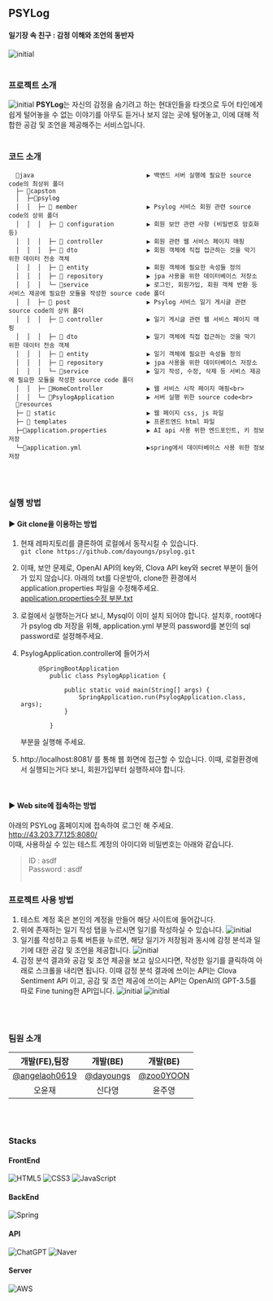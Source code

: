 ## PSYLog
#### 일기장 속 친구 : 감정 이해와 조언의 동반자
![initial](https://github.com/dayoungs/psylog/assets/113420912/42984dae-87a5-4cee-8e58-491ee28dfc10)
  <br> <br>

### 프로젝트 소개
![initial](https://github.com/dayoungs/psylog/assets/113420912/626c1b76-c8cb-440f-8d64-8c0cef402ac0)
**PSYLog**는 자신의 감정을 숨기려고 하는 현대인들을 타겟으로 두어 타인에게 쉽게 털어놓을 수 없는 이야기를 아무도 듣거나 보지 않는 곳에 털어놓고, 이에 대해 적합한 공감 및 조언을 제공해주는 서비스입니다.<br> <br>
### 코드 소개
```
  📂java                               ▶︎ 백엔드 서버 실행에 필요한 source code의 최상위 폴더
  ├─ 📂capston
  │  ├─📂psylog
  │  │  ├─ 📂 member                   ▶︎ Psylog 서비스 회원 관련 source code의 상위 폴더
  │  │  │  ├─ 📂 configuration         ▶︎ 회원 보안 관련 사항 (비밀번호 암호화 등)
  │  │  │  ├─ 📂 controller            ▶︎ 회원 관련 웹 서비스 페이지 매핑
  │  │  │  ├─ 📂 dto                   ▶︎ 회원 객체에 직접 접근하는 것을 막기 위한 데이터 전송 객체
  │  │  │  ├─ 📂 entity                ▶︎ 회원 객체에 필요한 속성들 정의
  │  │  │  ├─ 📂 repository            ▶︎ jpa 사용을 위한 데이터베이스 저장소
  │  │  │  └─ 📂service                ▶︎ 로그인, 회원가입, 회원 객체 반환 등 서비스 제공에 필요한 모듈을 작성한 source code 폴더
  │  │  ├─ 📂 post                     ▶︎ Psylog 서비스 일기 게시글 관련 source code의 상위 폴더
  │  │  │  ├─ 📂 controller            ▶︎ 일기 게시글 관련 웹 서비스 페이지 매핑
  │  │  │  ├─ 📂 dto                   ▶︎ 일기 객체에 직접 접근하는 것을 막기 위한 데이터 전송 객체
  │  │  │  ├─ 📂 entity                ▶︎ 일기 객체에 필요한 속성들 정의
  │  │  │  ├─ 📂 repository            ▶︎ jpa 사용을 위한 데이터베이스 저장소
  │  │  │  └─ 📂service                ▶︎ 일기 작성, 수정, 삭제 등 서비스 제공에 필요한 모듈을 작성한 source code 폴더
  │  │  ├─ 🔵HomeController            ▶︎ 웹 서비스 시작 페이지 매핑<br>
  │  │  └─ 🔵PsylogApplication         ▶︎ 서버 실행 위한 source code<br>
  📂resources
  ├─ 📂 static                         ▶︎ 웹 페이지 css, js 파일
  ├─ 📂 templates                      ▶︎ 프론트엔드 html 파일
  ├─🌿application.properties           ▶︎ AI api 사용 위한 엔드포인트, 키 정보 저장
  └─🌿application.yml                  ▶︎spring에서 데이터베이스 사용 위한 정보 저장
```
<br> <br>

### 실행 방법
  #### ▶ Git clone을 이용하는 방법
  1. 현재 레파지토리를 클론하여 로컬에서 동작시킬 수 있습니다. <br> ```git clone https://github.com/dayoungs/psylog.git```
        <br>
        
2. 이때, 보안 문제로, OpenAI API의 key와, Clova API key와 secret 부분이 들어가 있지 않습니다. 아래의 txt를 다운받아, clone한 환경에서 application.properties 파일을 수정해주세요.
        <br>
[application.properties수정 부분.txt](https://github.com/user-attachments/files/15905988/application.properties.txt)
        <br>

3. 로컬에서 실행하는거다 보니, Mysql이 이미 설치 되어야 합니다. 설치후, root에다가 psylog db 저장을 위해, application.yml 부분의 password를 본인의 sql password로 설정해주세요.<br>

4. PsylogApplication.controller에 들어가서
	```
  		 @SpringBootApplication
			public class PsylogApplication {

				public static void main(String[] args) {
					SpringApplication.run(PsylogApplication.class, args);
				}

			}
	```
	부분을 실행해 주세요. <br>
5. http://localhost:8081/ 를 통해 웹 화면에 접근할 수 있습니다. 이때, 로컬환경에서 실행되는거다 보니, 회원가입부터 실행하셔야 합니다.
<br>

  #### ▶ Web site에 접속하는 방법
  아래의 PSYLog 홈페이지에 접속하여 로그인 해 주세요. 
  <br> http://43.203.77.125:8080/ <br>
  이때, 사용하실 수 있는 테스트 계정의 아이디와 비밀번호는 아래와 같습니다. <br>
  > ID : asdf <br>
  > Password : asdf
<br> <br>
### 프로젝트 사용 방법
1. 테스트 계정 혹은 본인의 계정을 만들어 해당 사이트에 들어갑니다.
2. 위에 존재하는 일기 작성 탭을 누르시면 일기를 작성하실 수 있습니다.
   ![initial](https://github.com/dayoungs/psylog/assets/113420912/bbb08377-7612-42e3-ae93-c439c3492872)
3. 일기를 작성하고 등록 버튼을 누르면, 해당 일기가 저장됨과 동시에 감정 분석과 일기에 대한 공감 및 조언을 제공합니다.
   ![initial](https://github.com/dayoungs/psylog/assets/113420912/5fa97df3-a4ed-4cf0-be21-06a3c53aca36)
4. 감정 분석 결과와 공감 및 조언 제공을 보고 싶으시다면, 작성한 일기를 클릭하여 아래로 스크롤을 내리면 됩니다. 이때 감정 분석 결과에 쓰이는 API는 Clova Sentiment API 이고, 공감 및 조언 제공에 쓰이는 API는 OpenAI의 GPT-3.5를 따로 Fine tuning한 API입니다.
   ![initial](https://github.com/dayoungs/psylog/assets/113420912/56c3e008-ced9-41b7-8e2f-aba2dac498b9)
   ![initial](https://github.com/dayoungs/psylog/assets/113420912/54185bae-7282-435a-9e6a-697674ecf2dd)

<br> <br>

### 팀원 소개
|**개발(FE),팀장**|**개발(BE)**|**개발(BE)**|
|:---:|:---:|:---:|
|[@angelaoh0619](https://github.com/angelaoh0619)|[@dayoungs](https://github.com/dayoungs)|[@zoo0YOON](https://github.com/zoo0YOON)|
|오윤재|신다영|윤주영|

<br> <br>

### Stacks
#### FrontEnd
![HTML5](https://img.shields.io/badge/html5-%23E34F26.svg?style=for-the-badge&logo=html5&logoColor=white)
![CSS3](https://img.shields.io/badge/css3-%231572B6.svg?style=for-the-badge&logo=css3&logoColor=white)
![JavaScript](https://img.shields.io/badge/javascript-%23323330.svg?style=for-the-badge&logo=javascript&logoColor=%23F7DF1E)
<br>
#### BackEnd
![Spring](https://img.shields.io/badge/spring-%236DB33F.svg?style=for-the-badge&logo=spring&logoColor=white)
<br>
#### API
![ChatGPT](https://img.shields.io/badge/chatGPT-74aa9c?style=for-the-badge&logo=openai&logoColor=white)
![Naver](https://a11ybadges.com/badge?logo=naver)
<br>
#### Server
![AWS](https://img.shields.io/badge/AWS-%23FF9900.svg?style=for-the-badge&logo=amazon-aws&logoColor=white)
